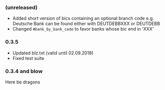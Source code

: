 ### (unreleased)

- Added short version of bics containing an optional branch code e.g. Deutsche Bank can be found either with DEUTDEBBXXX or DEUTDEBB
- Changed `#bank_by_bank_code` to favor banks whose bic end in 'XXX'

### 0.3.5

- Updated blz.txt (valid until 02.09.2018)
- Fixed test suite

### 0.3.4 and blow

Here be dragons
